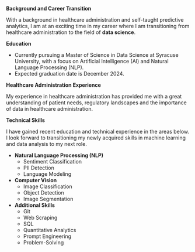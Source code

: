 **Background and Career Transition**

With a background in healthcare administration and self-taught predictive analytics, I am at an exciting time in my career where I am transitioning from healthcare administration to the field of **data science**.

**Education**

* Currently pursuing a Master of Science in Data Science at Syracuse University, with a focus on Artificial Intelligence (AI) and Natural Language Processing (NLP).
* Expected graduation date is December 2024.

**Healthcare Administration Experience**

My experience in healthcare administration has provided me with a great understanding of patient needs, regulatory landscapes and the importance of data in healthcare administration.

**Technical Skills**

I have gained recent education and technical experience in the areas below. I look forward to transitioning my newly acquired skills in machine learning and data analysis to my next role.

* **Natural Language Processing (NLP)**
    * Sentiment Classification
    * PII Detection
    * Language Modeling
* **Computer Vision**
    * Image Classification
    * Object Detection
    * Image Segmentation
* **Additional Skills**
    * Git
    * Web Scraping
    * SQL
    * Quantitative Analytics
    * Prompt Engineering
    * Problem-Solving
